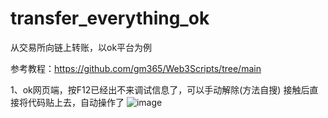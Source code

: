 # transfer_everything_ok
从交易所向链上转账，以ok平台为例

参考教程：https://github.com/gm365/Web3Scripts/tree/main

1、ok网页端，按F12已经出不来调试信息了，可以手动解除(方法自搜)
接触后直接将代码贴上去，自动操作了
![image](https://github.com/xyyz12/transfer_everything_ok/assets/91812763/59ba915d-121e-42d2-acdc-ff26be2f6fd4)

